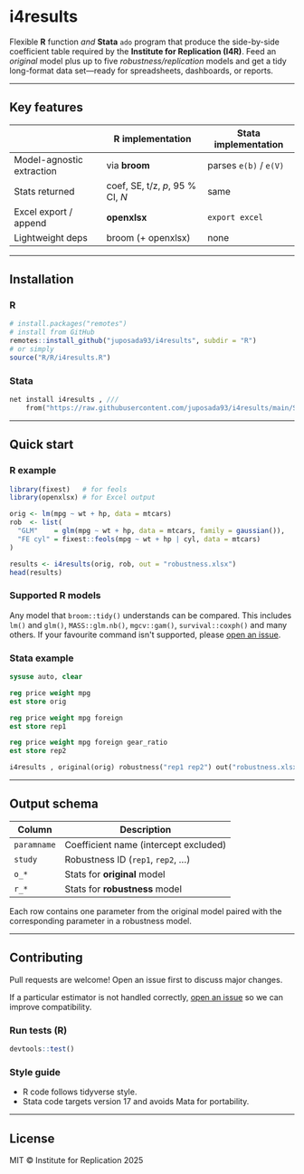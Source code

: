 # i4results

Flexible **R** function _and_ **Stata** `ado` program that produce the side-by-side coefficient table required by the **Institute for Replication (I4R)**. Feed an *original* model plus up to five *robustness/replication* models and get a tidy long-format data set—ready for spreadsheets, dashboards, or reports.

---

## Key features

|                               | R implementation              | Stata implementation           |
|-------------------------------|-------------------------------|--------------------------------|
| Model-agnostic extraction     | via **broom**                 | parses `e(b)` / `e(V)`         |
| Stats returned                | coef, SE, t/z, *p*, 95 % CI, _N_ | same                           |
| Excel export / append         | **openxlsx**                  | `export excel`                 |
| Lightweight deps              | broom (+ openxlsx)            | none                           |

---

## Installation

### R

```r
# install.packages("remotes")
# install from GitHub
remotes::install_github("juposada93/i4results", subdir = "R")
# or simply
source("R/R/i4results.R")
```

### Stata

```stata
net install i4results , ///
    from("https://raw.githubusercontent.com/juposada93/i4results/main/Stata/") replace
```

---

## Quick start

### R example

```r
library(fixest)   # for feols
library(openxlsx) # for Excel output

orig <- lm(mpg ~ wt + hp, data = mtcars)
rob  <- list(
  "GLM"    = glm(mpg ~ wt + hp, data = mtcars, family = gaussian()),
  "FE cyl" = fixest::feols(mpg ~ wt + hp | cyl, data = mtcars)
)

results <- i4results(orig, rob, out = "robustness.xlsx")
head(results)
```

### Supported R models

Any model that `broom::tidy()` understands can be compared. This includes `lm()` and `glm()`, `MASS::glm.nb()`, `mgcv::gam()`, `survival::coxph()` and many others. If your favourite command isn't supported, please [open an issue](https://github.com/juposada93/i4results/issues).


### Stata example

```stata
sysuse auto, clear

reg price weight mpg
est store orig

reg price weight mpg foreign
est store rep1

reg price weight mpg foreign gear_ratio
est store rep2

i4results , original(orig) robustness("rep1 rep2") out("robustness.xlsx")
```

---

## Output schema

| Column      | Description                                           |
|-------------|-------------------------------------------------------|
| `paramname` | Coefficient name (intercept excluded)                 |
| `study`     | Robustness ID (`rep1`, `rep2`, …)                     |
| `o_*`       | Stats for **original** model                          |
| `r_*`       | Stats for **robustness** model                        |

Each row contains one parameter from the original model paired with the corresponding parameter in a robustness model.

---

## Contributing

Pull requests are welcome! Open an issue first to discuss major changes.

If a particular estimator is not handled correctly, [open an issue](https://github.com/juposada93/i4results/issues) so we can improve compatibility.
### Run tests (R)

```r
devtools::test()
```

### Style guide

* R code follows tidyverse style.  
* Stata code targets version 17 and avoids Mata for portability.

---

## License

MIT © Institute for Replication 2025
